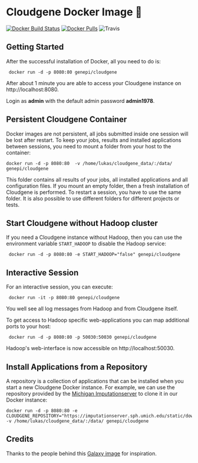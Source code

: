 # Cloudgene Docker Image :whale:

[![Docker Build Status](https://img.shields.io/docker/build/genepi/cloudgene.svg)](https://hub.docker.com/r/genepi/cloudgene)
[![Docker Pulls](https://img.shields.io/docker/pulls/genepi/cloudgene.svg)](https://hub.docker.com/r/genepi/cloudgene)
![Travis](https://img.shields.io/travis/genepi/cloudgene-docker.svg)

## Getting Started

After the successful installation of Docker, all you need to do is:

```
 docker run -d -p 8080:80 genepi/cloudgene
```
After about 1 minute you are able to access your Cloudgene instance on http://localhost:8080.

Login as **admin** with the default admin password **admin1978**.

## Persistent Cloudgene Container
Docker images are not persistent, all jobs submitted inside one session will be lost after restart. To keep your jobs, results and installed applications between sessions, you need to mount a folder from your host to the container:

```
docker run -d -p 8080:80  -v /home/lukas/cloudgene_data/:/data/ genepi/cloudgene
```

This folder contains all results of your jobs, all installed applications and all configuration files. If you mount an empty folder, then a fresh installation of Cloudgene is performed. To restart a session, you have to use the same folder. It is also possible to use different folders for different projects or tests.
 

## Start Cloudgene without Hadoop cluster

If you need a Cloudgene instance without Hadoop, then you can use the environment variable `START_HADOOP` to disable the Hadoop service:

```
 docker run -d -p 8080:80 -e START_HADOOP="false" genepi/cloudgene
```

## Interactive Session

For an interactive session, you can execute:

```
 docker run -it -p 8080:80 genepi/cloudgene
```

You well see all log messages from Hadoop and from Cloudgene itself.

To get access to Hadoop specific web-applications you can map additional ports to your host:

```
 docker run -d -p 8080:80 -p 50030:50030 genepi/cloudgene
```

Hadoop's web-interface is now accessible on http://localhost:50030.


## Install Applications from a Repository

A repository is a collection of applications that can be installed when you start a new Cloudgene Docker instance. For example, we can use the repository provided by the [Michigan Imputationserver](https://imputationserver.sph.umich.edu) to clone it in our Docker instance:

```
docker run -d -p 8080:80 -e CLOUDGENE_REPOSITORY="https://imputationserver.sph.umich.edu/static/downloads/apps.yaml" -v /home/lukas/cloudgene_data/:/data/ genepi/cloudgene
```

## Credits

Thanks to the people behind this [Galaxy image](https://github.com/bgruening/docker-galaxy-stable) for inspiration.
